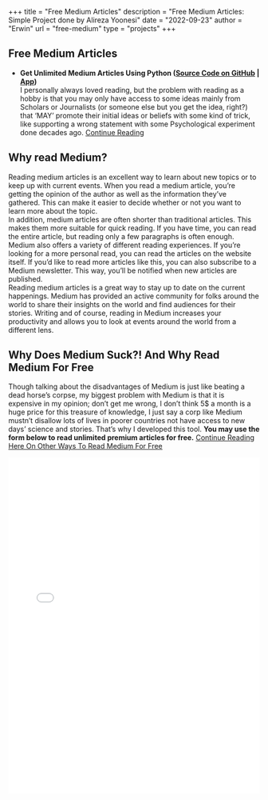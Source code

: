 +++
title = "Free Medium Articles"
description = "Free Medium Articles: Simple Project done by Alireza Yoonesi"
date = "2022-09-23"
author = "Erwin"
url = "free-medium"
type = "projects"
+++

## Free Medium Articles

- **Get Unlimited Medium Articles Using Python ([Source Code on GitHub](https://github.com/AYoonesi/flask-free-medium) | [App](https://freemedium.info/app/))** <br/>
    I personally always loved reading, but the problem with reading as a hobby is that you may only have access to some ideas mainly from Scholars or Journalists (or someone else but you get the idea, right?) that ‘MAY’ promote their initial ideas or beliefs with some kind of trick, like supporting a wrong statement with some Psychological experiment done decades ago. [Continue Reading](/post/unlimited-medium-in-python/)

## Why read Medium?
Reading medium articles is an excellent way to learn about new topics or to keep up with current events. When you read a medium article, you’re getting the opinion of the author as well as the information they’ve gathered. This can make it easier to decide whether or not you want to learn more about the topic. <br/>
In addition, medium articles are often shorter than traditional articles. This makes them more suitable for quick reading. If you have time, you can read the entire article, but reading only a few paragraphs is often enough.<br/>
Medium also offers a variety of different reading experiences. If you’re looking for a more personal read, you can read the articles on the website itself. If you’d like to read more articles like this, you can also subscribe to a Medium newsletter. This way, you’ll be notified when new articles are published.<br/>
Reading medium articles is a great way to stay up to date on the current happenings. Medium has provided an active community for folks around the world to share their insights on the world and find audiences for their stories. Writing and of course, reading in Medium increases your productivity and allows you to look at events around the world from a different lens.
    
## Why Does Medium Suck?! And Why Read Medium For Free
Though talking about the disadvantages of Medium is just like beating a dead horse’s corpse, my biggest problem with Medium is that it is expensive in my opinion; don’t get me wrong, I don’t think 5$ a month is a huge price for this treasure of knowledge, I just say a corp like Medium mustn’t disallow lots of lives in poorer countries not have access to new days’ science and stories. That’s why I developed this tool. **You may use the form below to read unlimited premium articles for free.**  [Continue Reading Here On Other Ways To Read Medium For Free](https://freemedium.info/2022/09/12/read-premium-medium-free/)

<center><iframe sandbox="allow-scripts allow-forms allow-popups" scrolling="no" src="/free-medium/form.html" style="width: 750px; max-width: 100%; height: 673px; border: none;"></center>
